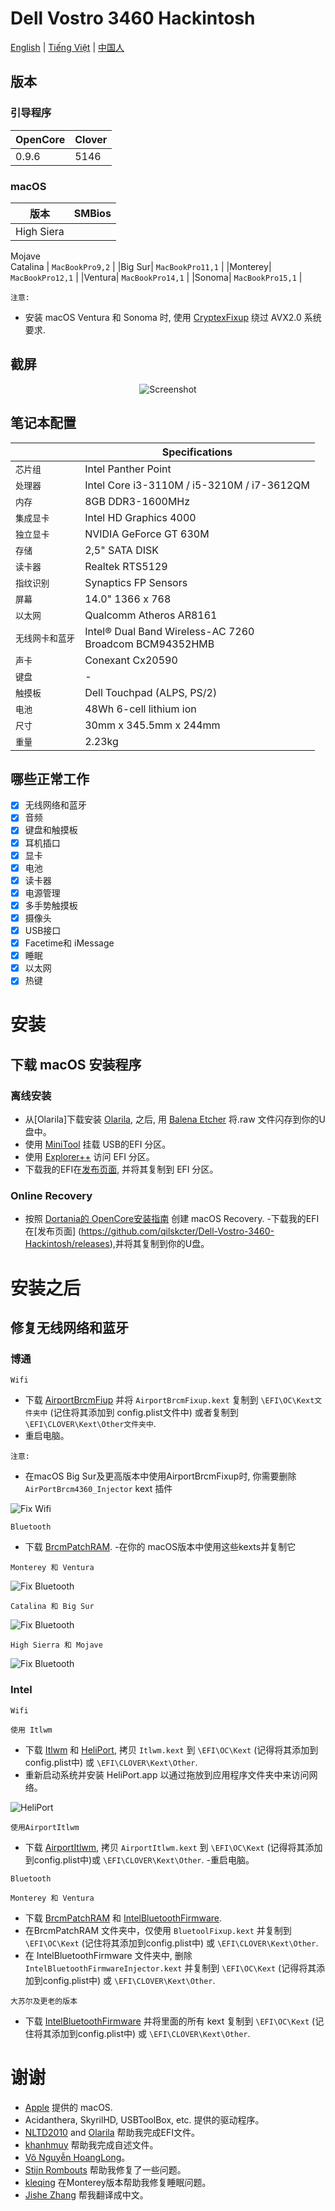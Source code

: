 # Dell Vostro 3460 Hackintosh

[English](README.md) | [Tiếng Việt](README_vi.md) | [中国人](README_ch.md)

## 版本

### 引导程序

|OpenCore|Clover|
|--------|------|
|0.9.6|5146| 

### macOS

|版本|SMBios|
|-------|------|
|High Siera 
Mojave  
Catalina | ```MacBookPro9,2``` |
|Big Sur| ```MacBookPro11,1``` |
|Monterey| ```MacBookPro12,1``` |
|Ventura| ```MacBookPro14,1``` |
|Sonoma| ```MacBookPro15,1``` |

```注意:``` 
- 安装 macOS Ventura 和 Sonoma 时, 使用 [CryptexFixup](https://github.com/acidanthera/CryptexFixup/releases) 绕过 AVX2.0 系统要求.


## 截屏

<div align="center">
  
![Screenshot](Screenshots/Sonoma.png)
   
</div>


## 笔记本配置
 
|                     | Specifications|
| ---------------------------- | ---------------------- |
| ``芯片组``| Intel Panther Point |
| ``处理器``| Intel Core i3-3110M / i5-3210M / i7-3612QM | 
| ``内存``| 8GB DDR3-1600MHz |
| ``集成显卡``| Intel HD Graphics 4000 | 
| ``独立显卡``| NVIDIA GeForce GT 630M | 
| ``存储``| 2,5" SATA DISK | 
| ``读卡器``| Realtek RTS5129 | 
| ``指纹识别`` | Synaptics FP Sensors |
| ``屏幕``| 14.0" 1366 x 768 |
| ``以太网``| Qualcomm Atheros AR8161 |
| ``无线网卡和蓝牙``| Intel® Dual Band Wireless-AC 7260 <br> Broadcom BCM94352HMB |
| ``声卡``| Conexant Cx20590 | 
| ``键盘``| - | 
| ``触摸板``| Dell Touchpad (ALPS, PS/2) |
| ``电池``| 48Wh 6-cell lithium ion |
| ``尺寸``| 30mm x 345.5mm x 244mm |
| ``重量``| 2.23kg |
  
## 哪些正常工作

- [x] 无线网络和蓝牙
- [x] 音频
- [x] 键盘和触摸板
- [x] 耳机插口
- [x] 显卡
- [x] 电池
- [x] 读卡器
- [x] 电源管理
- [x] 多手势触摸板  
- [x] 摄像头
- [x] USB接口
- [x] Facetime和 iMessage
- [x] 睡眠
- [x] 以太网
- [x] 热键

# 安装
## 下载 macOS 安装程序
### 离线安装
- 从[Olarila]下载安装 [Olarila](https://www.olarila.com/topic/6278-olarila-vanilla-images-macos-installer/), 之后, 用 [Balena Etcher](https://etcher.balena.io) 将.raw 文件闪存到你的U盘中。
- 使用 [MiniTool](https://www.partitionwizard.com) 挂载 USB的EFI 分区。
- 使用 [Explorer++](https://explorerplusplus.com/download) 访问 EFI 分区。
- 下载我的EFI在[发布页面](https://github.com/qilskcter/Dell-Vostro-3460-Hackintosh/releases), 并将其复制到 EFI 分区。
### Online Recovery
- 按照 [Dortania的 OpenCore安装指南](https://dortania.github.io/OpenCore-Install-Guide/installer-guide/windows-install.html) 创建 macOS Recovery.
-下载我的EFI在[发布页面] (https://github.com/qilskcter/Dell-Vostro-3460-Hackintosh/releases),并将其复制到你的U盘。
# 安装之后
## 修复无线网络和蓝牙
### 博通
``Wifi``
- 下载 [AirportBrcmFiup](https://github.com/acidanthera/AirportBrcmFixup/releases) 并将 ``AirportBrcmFixup.kext`` 复制到 ```\EFI\OC\Kext文件夹中``` (记住将其添加到 config.plist文件中) 或者复制到```\EFI\CLOVER\Kext\Other文件夹中```.
-  重启电脑。

```注意: ```
- 在macOS Big Sur及更高版本中使用AirportBrcmFixup时, 你需要删除```AirPortBrcm4360_Injector``` kext 插件

![Fix Wifi](Screenshots/Fix_wifi.png)

``Bluetooth``

- 下载 [BrcmPatchRAM](https://github.com/acidanthera/BrcmPatchRAM/releases).
-在你的 macOS版本中使用这些kexts并复制它 

``` Monterey 和 Ventura ```

![Fix Bluetooth](Screenshots/Blt_Ven.png)

``` Catalina 和 Big Sur ```

![Fix Bluetooth](Screenshots/Blt_Cata.png)

```High Sierra 和 Mojave```

![Fix Bluetooth](Screenshots/Blt_HS.png)

### Intel
``Wifi``

```使用 Itlwm```
- 下载 [Itlwm](https://github.com/OpenIntelWireless/itlwm/releases) 和 [HeliPort](https://github.com/OpenIntelWireless/HeliPort/releases), 拷贝 ``Itlwm.kext`` 到 ```\EFI\OC\Kext``` (记得将其添加到config.plist中) 或 ```\EFI\CLOVER\Kext\Other```.
- 重新启动系统并安装 HeliPort.app 以通过拖放到应用程序文件夹中来访问网络。

![HeliPort](Screenshots/HeliPort.png)

```使用AirportItlwm```

- 下载 [AirportItlwm](https://github.com/OpenIntelWireless/itlwm/releases), 拷贝 ``AirportItlwm.kext`` 到 ```\EFI\OC\Kext``` (记得将其添加到config.plist中)或 ```\EFI\CLOVER\Kext\Other```.
-重启电脑。

``Bluetooth``

```Monterey 和 Ventura```

- 下载 [BrcmPatchRAM](https://github.com/acidanthera/BrcmPatchRAM/releases) 和 [IntelBluetoothFirmware](https://github.com/OpenIntelWireless/IntelBluetoothFirmware/releases).
- 在BrcmPatchRAM 文件夹中，仅使用 ``BluetoolFixup.kext`` 并复制到 ```\EFI\OC\Kext``` (记住将其添加到config.plist中) 或 ```\EFI\CLOVER\Kext\Other```.
- 在 IntelBluetoothFirmware 文件夹中, 删除 ``IntelBluetoothFirmwareInjector.kext`` 并复制到 ```\EFI\OC\Kext``` (记得将其添加到config.plist中) 或 ```\EFI\CLOVER\Kext\Other```.

```大苏尔及更老的版本```

- 下载 [IntelBluetoothFirmware](https://github.com/OpenIntelWireless/IntelBluetoothFirmware/releases) 并将里面的所有 kext 复制到 ```\EFI\OC\Kext``` (记住将其添加到config.plist中) 或 ```\EFI\CLOVER\Kext\Other```.

# 谢谢
- [Apple](https://apple.com) 提供的 macOS.
- Acidanthera, SkyrilHD, USBToolBox, etc. 提供的驱动程序。
- [NLTD2010](https://github.com/NLTD2010) and [Olarila](https://olarila.com) 帮助我完成EFI文件。
- [khanhmuy](https://github.com/khanhmuy) 帮助我完成自述文件。
- [Võ Nguyễn HoangLong](https://www.facebook.com/profile.php?id=100070274020733)。
- [Stijn Rombouts](https://www.facebook.com/stijn.rombouts2) 帮助我修复了一些问题。
- [kleqing](https://github.com/kleqing) 在Monterey版本帮助我修复睡眠问题。
- [Jishe Zhang](https://www.facebook.com/zhang.jishe) 帮我翻译成中文。
